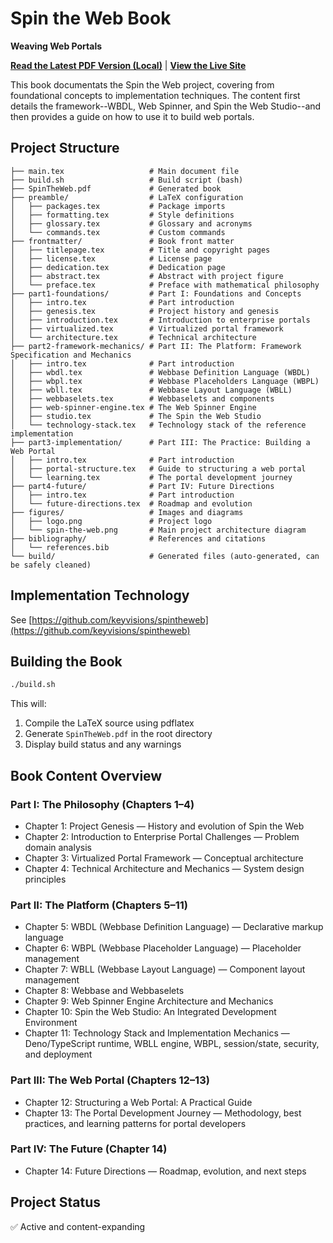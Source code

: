 # Spin the Web Book

**Weaving Web Portals**

[**Read the Latest PDF Version (Local)**](SpinTheWeb.pdf) |
[**View the Live Site**](https://keyvisions.github.io/spintheweb-book/)

This book documentats the Spin the Web project, covering from foundational concepts to implementation techniques. The content first details the framework--WBDL, Web Spinner, and Spin the Web Studio--and then provides a guide on how to use it to build web portals.

## Project Structure

```
├── main.tex                   # Main document file
├── build.sh                   # Build script (bash)
├── SpinTheWeb.pdf             # Generated book
├── preamble/                  # LaTeX configuration
│   ├── packages.tex           # Package imports
│   ├── formatting.tex         # Style definitions
│   ├── glossary.tex           # Glossary and acronyms
│   └── commands.tex           # Custom commands
├── frontmatter/               # Book front matter
│   ├── titlepage.tex          # Title and copyright pages
│   ├── license.tex            # License page
│   ├── dedication.tex         # Dedication page
│   ├── abstract.tex           # Abstract with project figure
│   └── preface.tex            # Preface with mathematical philosophy
├── part1-foundations/         # Part I: Foundations and Concepts
│   ├── intro.tex              # Part introduction
│   ├── genesis.tex            # Project history and genesis
│   ├── introduction.tex       # Introduction to enterprise portals
│   ├── virtualized.tex        # Virtualized portal framework
│   └── architecture.tex       # Technical architecture
├── part2-framework-mechanics/ # Part II: The Platform: Framework Specification and Mechanics
│   ├── intro.tex              # Part introduction
│   ├── wbdl.tex               # Webbase Definition Language (WBDL)
│   ├── wbpl.tex               # Webbase Placeholders Language (WBPL)
│   ├── wbll.tex               # Webbase Layout Language (WBLL)
│   ├── webbaselets.tex        # Webbaselets and components
│   ├── web-spinner-engine.tex # The Web Spinner Engine
│   ├── studio.tex             # The Spin the Web Studio
│   └── technology-stack.tex   # Technology stack of the reference implementation
├── part3-implementation/      # Part III: The Practice: Building a Web Portal
│   ├── intro.tex              # Part introduction
│   ├── portal-structure.tex   # Guide to structuring a web portal
│   └── learning.tex           # The portal development journey
├── part4-future/              # Part IV: Future Directions
│   ├── intro.tex              # Part introduction
│   └── future-directions.tex  # Roadmap and evolution
├── figures/                   # Images and diagrams
│   ├── logo.png               # Project logo
│   └── spin-the-web.png       # Main project architecture diagram
├── bibliography/              # References and citations
│   └── references.bib
└── build/                     # Generated files (auto-generated, can be safely cleaned)
```

## Implementation Technology

See [https://github.com/keyvisions/spintheweb](https://github.com/keyvisions/spintheweb)

## Building the Book

```bash
./build.sh
```

This will:

1. Compile the LaTeX source using pdflatex
2. Generate `SpinTheWeb.pdf` in the root directory
3. Display build status and any warnings

## Book Content Overview

### Part I: The Philosophy (Chapters 1–4)

- Chapter 1: Project Genesis — History and evolution of Spin the Web
- Chapter 2: Introduction to Enterprise Portal Challenges — Problem domain analysis
- Chapter 3: Virtualized Portal Framework — Conceptual architecture
- Chapter 4: Technical Architecture and Mechanics — System design principles

### Part II: The Platform (Chapters 5–11)

- Chapter 5: WBDL (Webbase Definition Language) — Declarative markup language
- Chapter 6: WBPL (Webbase Placeholder Language) — Placeholder management
- Chapter 7: WBLL (Webbase Layout Language) — Component layout management
- Chapter 8: Webbase and Webbaselets
- Chapter 9: Web Spinner Engine Architecture and Mechanics
- Chapter 10: Spin the Web Studio: An Integrated Development Environment
- Chapter 11: Technology Stack and Implementation Mechanics — Deno/TypeScript runtime, WBLL engine, WBPL, session/state, security, and deployment

### Part III: The Web Portal (Chapters 12–13)

- Chapter 12: Structuring a Web Portal: A Practical Guide
- Chapter 13: The Portal Development Journey — Methodology, best practices, and learning patterns for portal developers

### Part IV: The Future (Chapter 14)

- Chapter 14: Future Directions — Roadmap, evolution, and next steps

## Project Status

✅ Active and content-expanding

